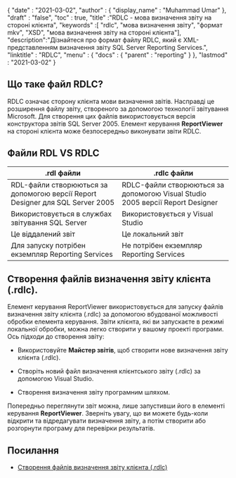 {
  "date" : "2021-03-02",
  "author" : {
    "display_name" : "Muhammad Umar"
},
  "draft" : "false",
  "toc" : true,
  "title" :"RDLC - мова визначення звіту на стороні клієнта",
  "keywords" :[ "rdlc", "мова визначення звіту", "формат mkv", "XSD", "мова визначення звіту на стороні клієнта"],
  "description":"Дізнайтеся про формат файлу RDLC, який є XML-представленням визначення звіту SQL Server Reporting Services.",
  "linktitle" : "RDLC",
  "menu" : {
    "docs" : {
      "parent" : "reporting"
}
},
  "lastmod" : "2021-03-02"
}

## Що таке файл RDLC? ##

RDLC означає сторону клієнта мови визначення звітів. Насправді це розширення файлу звіту, створеного за допомогою технології звітування Microsoft. Для створення цих файлів використовується версія конструктора звітів SQL Server 2005. Елемент керування **ReportViewer** на стороні клієнта може безпосередньо виконувати звіти RDLC.

## Файли RDL VS RDLC
|.rdl файли |.rdlc файли|
---|---|
|RDL-файли створюються за допомогою версії Report Designer для SQL Server 2005|RDLC-файли створюються за допомогою Visual Studio 2005 версії Report Designer|
|Використовується в службах звітування SQL Server|Використовується у Visual Studio|
|Це віддалений звіт|Це локальний звіт|
|Для запуску потрібен екземпляр Reporting Services|Не потрібен екземпляр Reporting Services|

## Створення файлів визначення звіту клієнта (.rdlc).
Елемент керування ReportViewer використовується для запуску файлів визначення звіту клієнта (.rdlc) за допомогою вбудованої можливості обробки елемента керування. Звіти клієнта, які ви запускаєте в режимі локальної обробки, можна легко створити у вашому проекті програми. Ось підходи до створення звіту:

- Використовуйте **Майстер звітів**, щоб створити нове визначення звіту клієнта (.rdlc).

- Створіть новий файл визначення клієнтського звіту (.rdlc) за допомогою Visual Studio.

- Створення визначення звіту програмним шляхом.


Попередньо переглянути звіт можна, лише запустивши його в елементі керування **ReportViewer**. Зверніть увагу, що ви можете будь-коли відкрити та відредагувати визначення звіту, а потім створити або розгорнути програму для перевірки результатів.

## Посилання ##

- [Створення файлів визначення звіту клієнта (.rdlc)](https://learn.microsoft.com/en-us/previous-versions/visualstudio/visual-studio-2010/ms252067(v=vs.100))

